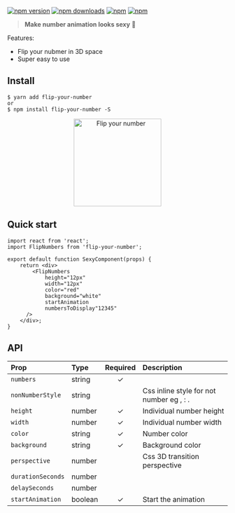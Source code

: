 [![npm version](https://img.shields.io/npm/v/flip-your-number.svg?style=flat-square)](https://www.npmjs.com/package/flip-your-number)
[![npm downloads](https://img.shields.io/npm/dm/flip-your-number.svg?style=flat-square)](https://www.npmjs.com/package/flip-your-number)
[![npm](https://img.shields.io/npm/dt/flip-your-number.svg?style=flat-square)](https://www.npmjs.com/package/flip-your-number)
[![npm](https://img.shields.io/npm/l/flip-your-number.svg?style=flat-square)](https://www.npmjs.com/package/flip-your-number)

> **Make number animation looks sexy** :clap:

Features:

* Flip your nubmer in 3D space
* Super easy to use

## Install

    $ yarn add flip-your-number
    or
    $ npm install flip-your-number -S


<p align="center">
    <img width="200" src="https://raw.githubusercontent.com/bluebill1049/flip-your-number/master/example/flip-your-number.gif" alt="Flip your number" />
</p>


## Quick start

    import react from 'react';
    import FlipNumbers from 'flip-your-number';

    export default function SexyComponent(props) {
        return <div>
            <FlipNumbers
                height="12px"
                width="12px"
                color="red"
                background="white"
                startAnimation
                numbersToDisplay"12345"
          />
        </div>;
    }

## API

| Prop                  | Type     | Required | Description                                                                            |
| :-------------------- | :------- | :------: | :------------------------------------------------------------------------------------- |
| `numbers`      | string  |    ✓     |                                  |
| `nonNumberStyle`            | string    |          | Css inline style for not number eg , : . |
| `height`              | number |    ✓      | Individual number height |
| `width`              | number |    ✓      | Individual number width |
| `color`              | string |     ✓     | Number color |
| `background`              | string |    ✓      | Background color |
| `perspective`              | number |          | Css 3D transition perspective |
| `durationSeconds`              | number |          |  |
| `delaySeconds`              | number |          |  |
| `startAnimation`              | boolean |     ✓     | Start the animation |
